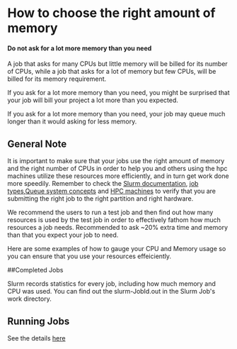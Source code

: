 

# How to choose the right amount of memory


<div class="alert alert-warning">
  <h4>Do not ask for a lot more memory than you need</h4>
  <p>
    A job that asks for many CPUs but little memory will be billed
    for its number of CPUs, while a job that asks for a lot of memory but
    few CPUs, will be billed for its memory requirement.
  </p>
  <p>
    If you ask for a lot more memory than you need, you might be surprised
    that your job will bill your project a lot more than you expected.
  </p>
  <p>
    If you ask for a lot more memory than you need, your job may queue much
    longer than it would asking for less memory.
  </p>
</div>


##  General Note

It is important to make sure that your jobs use the right amount of memory and the right number of CPUs in order to help you and others using the hpc machines utilize these resources more efficiently, and in turn get work done more speedily. Remember to check the [Slurm documentation](https://slurm.schedmd.com/squeue.html#lbAG), [job types](https://documentation.sigma2.no/jobs/choosing_job_types.html),[Queue system concepts](https://documentation.sigma2.no/jobs/submitting/queue_system_concepts.html) and [HPC machines](https://documentation.sigma2.no/hpc_machines/hardware_overview.html) to verify that you are submitting the right job to the right partition and right hardware.

We recommend the users to run a test job and  then find out how many resources is used by the test job in order to effectively fathom how much resources a job needs. Recommended to ask ~20% extra time and memory than that you expect your job to need.

Here are some examples of how to gauge your CPU and Memory usage so you can ensure that you use your resources effeiciently.

##Completed Jobs

Slurm records statistics for every job, including how much memory and CPU was used. You can find out the slurm-JobId.out in the Slurm Job's work directory.

## Running Jobs

See the details [here](https://documentation.sigma2.no/jobs/monitoring.html)



